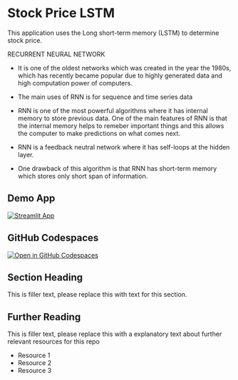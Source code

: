 #  Stock Price LSTM

This application uses the Long short-term memory (LSTM) to determine stock price.

RECURRENT NEURAL NETWORK
- It is one of the oldest networks which was created in the year the 1980s, which has recently became popular due to highly generated data and high computation power of computers.

- The main uses of RNN is for sequence and time series data

- RNN is one of the most powerful algorithms where it has internal memory to store previous data. One of the main features of RNN is that the internal memory helps to remeber important things and this allows the computer to make predictions on what comes next.

- RNN is a feedback neutral network where it has self-loops at the hidden layer.

- One drawback of this algorithm is that RNN has short-term memory which stores only short span of information.


## Demo App

[![Streamlit App](https://static.streamlit.io/badges/streamlit_badge_black_white.svg)](https://app-starter-kit.streamlit.app/)

## GitHub Codespaces

[![Open in GitHub Codespaces](https://github.com/codespaces/badge.svg)](https://codespaces.new/streamlit/app-starter-kit?quickstart=1)

## Section Heading

This is filler text, please replace this with text for this section.

## Further Reading

This is filler text, please replace this with a explanatory text about further relevant resources for this repo
- Resource 1
- Resource 2
- Resource 3

